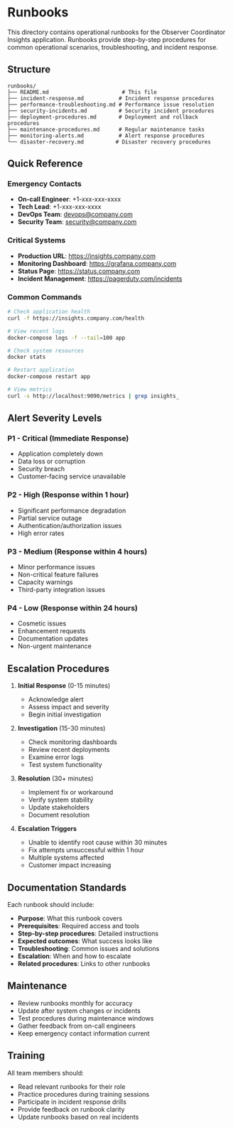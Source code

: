 # Runbooks

This directory contains operational runbooks for the Observer Coordinator Insights application. Runbooks provide step-by-step procedures for common operational scenarios, troubleshooting, and incident response.

## Structure

```
runbooks/
├── README.md                       # This file
├── incident-response.md           # Incident response procedures
├── performance-troubleshooting.md # Performance issue resolution
├── security-incidents.md          # Security incident procedures
├── deployment-procedures.md       # Deployment and rollback procedures
├── maintenance-procedures.md      # Regular maintenance tasks
├── monitoring-alerts.md           # Alert response procedures
└── disaster-recovery.md          # Disaster recovery procedures
```

## Quick Reference

### Emergency Contacts

- **On-call Engineer**: +1-xxx-xxx-xxxx
- **Tech Lead**: +1-xxx-xxx-xxxx
- **DevOps Team**: devops@company.com
- **Security Team**: security@company.com

### Critical Systems

- **Production URL**: https://insights.company.com
- **Monitoring Dashboard**: https://grafana.company.com
- **Status Page**: https://status.company.com
- **Incident Management**: https://pagerduty.com/incidents

### Common Commands

```bash
# Check application health
curl -f https://insights.company.com/health

# View recent logs
docker-compose logs -f --tail=100 app

# Check system resources
docker stats

# Restart application
docker-compose restart app

# View metrics
curl -s http://localhost:9090/metrics | grep insights_
```

## Alert Severity Levels

### P1 - Critical (Immediate Response)
- Application completely down
- Data loss or corruption
- Security breach
- Customer-facing service unavailable

### P2 - High (Response within 1 hour)
- Significant performance degradation
- Partial service outage
- Authentication/authorization issues
- High error rates

### P3 - Medium (Response within 4 hours)
- Minor performance issues
- Non-critical feature failures
- Capacity warnings
- Third-party integration issues

### P4 - Low (Response within 24 hours)
- Cosmetic issues
- Enhancement requests
- Documentation updates
- Non-urgent maintenance

## Escalation Procedures

1. **Initial Response** (0-15 minutes)
   - Acknowledge alert
   - Assess impact and severity
   - Begin initial investigation

2. **Investigation** (15-30 minutes)
   - Check monitoring dashboards
   - Review recent deployments
   - Examine error logs
   - Test system functionality

3. **Resolution** (30+ minutes)
   - Implement fix or workaround
   - Verify system stability
   - Update stakeholders
   - Document resolution

4. **Escalation Triggers**
   - Unable to identify root cause within 30 minutes
   - Fix attempts unsuccessful within 1 hour
   - Multiple systems affected
   - Customer impact increasing

## Documentation Standards

Each runbook should include:

- **Purpose**: What this runbook covers
- **Prerequisites**: Required access and tools
- **Step-by-step procedures**: Detailed instructions
- **Expected outcomes**: What success looks like
- **Troubleshooting**: Common issues and solutions
- **Escalation**: When and how to escalate
- **Related procedures**: Links to other runbooks

## Maintenance

- Review runbooks monthly for accuracy
- Update after system changes or incidents
- Test procedures during maintenance windows
- Gather feedback from on-call engineers
- Keep emergency contact information current

## Training

All team members should:

- Read relevant runbooks for their role
- Practice procedures during training sessions
- Participate in incident response drills
- Provide feedback on runbook clarity
- Update runbooks based on real incidents